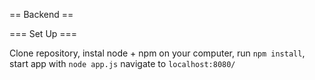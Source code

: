 == Backend ==

=== Set Up === 

Clone repository, 
instal node + npm on your computer,
run `npm install`,
start app with `node app.js`
navigate to `localhost:8080/` 
